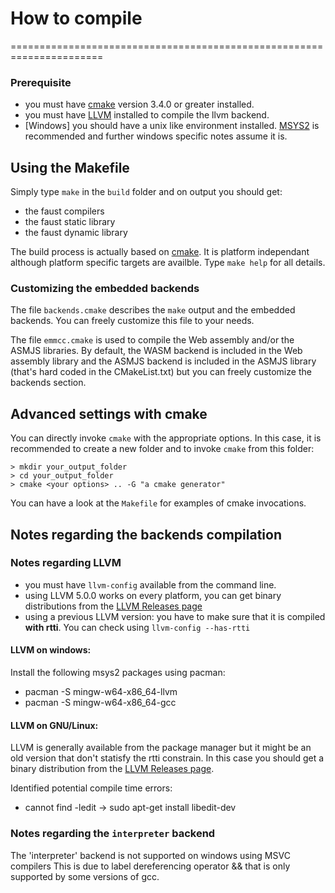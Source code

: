 
# How to compile
======================================================================

### Prerequisite
- you must have [cmake](https://cmake.org/) version 3.4.0 or greater installed.
- you must have [LLVM](http://llvm.org/) installed to compile the llvm backend.
- [Windows] you should have a unix like environment installed. [MSYS2](http://www.msys2.org/) is recommended and further windows specific notes assume it is.

## Using the Makefile

Simply type `make` in the `build` folder and on output you should get:
- the faust compilers
- the faust static library
- the faust dynamic library

The build process is actually based on [cmake](https://cmake.org/). It is platform independant although platform specific targets are availble. Type `make help` for all details.

### Customizing the embedded backends

The file `backends.cmake` describes the `make` output and the embedded backends.
You can freely customize this file to your needs.

The file `emmcc.cmake` is used to compile the Web assembly and/or the ASMJS libraries. By default, the WASM backend is included in the Web assembly library and the ASMJS backend is included in the ASMJS library (that's hard coded in the CMakeList.txt) but you can freely customize the backends section.


## Advanced settings with cmake

You can directly invoke `cmake` with the appropriate options. In this case, it is recommended to create a new folder and to invoke `cmake` from this folder:

`> mkdir your_output_folder`  
`> cd your_output_folder`  
`> cmake <your options> .. -G "a cmake generator"`

You can have a look at the `Makefile` for examples of cmake invocations.

## Notes regarding the backends compilation

### Notes regarding LLVM
- you must have `llvm-config` available from the command line.
- using LLVM 5.0.0 works on every platform, you can get binary distributions from the [LLVM Releases page](http://releases.llvm.org/)
- using a previous LLVM version: you have to make sure that it is compiled **with rtti**. You can check using `llvm-config --has-rtti`

#### LLVM on windows:
Install the following msys2 packages using pacman:
- pacman -S mingw-w64-x86_64-llvm
- pacman -S mingw-w64-x86_64-gcc

#### LLVM on GNU/Linux:
LLVM is generally available from the package manager but it might be an old version that don't statisfy the rtti constrain. In this case you should get a binary distribution from the [LLVM Releases page](http://releases.llvm.org/).

Identified potential compile time errors:
- cannot find -ledit -> sudo apt-get install libedit-dev


### Notes regarding the `interpreter` backend
The 'interpreter' backend is not supported on windows using MSVC compilers
This is due to label dereferencing operator && that is only supported by some versions of gcc.
